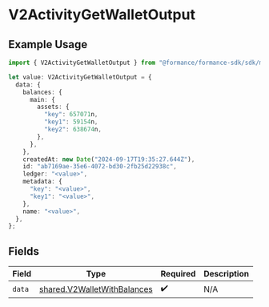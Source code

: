 # V2ActivityGetWalletOutput

## Example Usage

```typescript
import { V2ActivityGetWalletOutput } from "@formance/formance-sdk/sdk/models/shared";

let value: V2ActivityGetWalletOutput = {
  data: {
    balances: {
      main: {
        assets: {
          "key": 657071n,
          "key1": 59154n,
          "key2": 638674n,
        },
      },
    },
    createdAt: new Date("2024-09-17T19:35:27.644Z"),
    id: "ab7169ae-35e6-4072-bd30-2fb25d22938c",
    ledger: "<value>",
    metadata: {
      "key": "<value>",
      "key1": "<value>",
    },
    name: "<value>",
  },
};
```

## Fields

| Field                                                                             | Type                                                                              | Required                                                                          | Description                                                                       |
| --------------------------------------------------------------------------------- | --------------------------------------------------------------------------------- | --------------------------------------------------------------------------------- | --------------------------------------------------------------------------------- |
| `data`                                                                            | [shared.V2WalletWithBalances](../../../sdk/models/shared/v2walletwithbalances.md) | :heavy_check_mark:                                                                | N/A                                                                               |